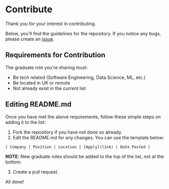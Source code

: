 # Contribute

Thank you for your interest in contributing.

Below, you'll find the guidelines for the repository. If you notice any bugs, please create an [issue](https://github.com/devzenq/Graduate-Roles-UK/issues).

## Requirements for Contribution

The graduate role you're sharing must:

- Be tech related (Software Engineering, Data Science, ML, etc.)
- Be located in UK or remote
- Not already exist in the current list

## Editing README.md

Once you have met the above requirements, follow these simple steps on adding it to the list:

1. Fork the repository if you have not done so already.
2. Edit the README.md for any changes. You can use the template below:

```
| Company | Position | Location | [Apply](link) | Date Posted |
```

**NOTE**: New graduate roles should be added to the top of the list, not at the bottom.

3. Create a pull request.

All done!
